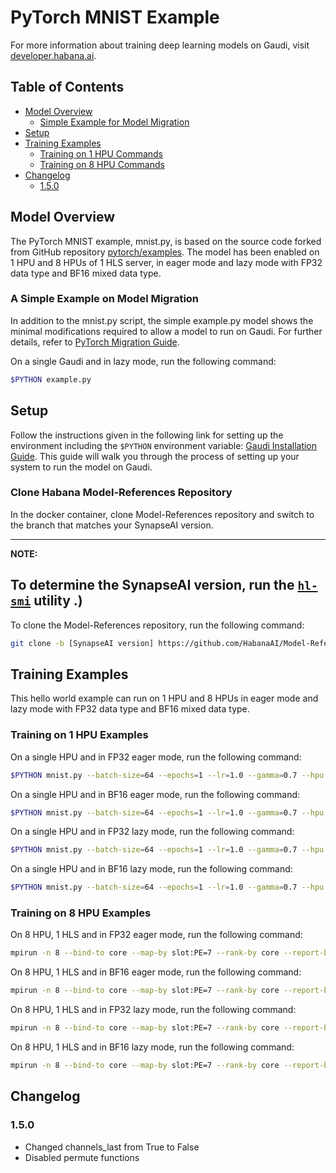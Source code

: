 # PyTorch MNIST Example

For more information about training deep learning models on Gaudi, visit [developer.habana.ai](https://developer.habana.ai/resources/).

## Table of Contents

* [Model Overview](#model-overview)
  * [Simple Example for Model Migration](#simple-example-for-model-migration)
* [Setup](#setup)
* [Training Examples](#training-examples)
  * [Training on 1 HPU Commands](#training-on-1-hpu-commands)
  * [Training on 8 HPU Commands](#training-on-8-hpu-commands)
* [Changelog](#changelog)
  * [1.5.0](#150)

## Model Overview

The PyTorch MNIST example, mnist.py, is based on the source code forked from GitHub repository
[pytorch/examples](https://github.com/pytorch/examples/tree/master/mnist).
The model has been enabled on 1 HPU and 8 HPUs of 1 HLS server, in eager mode and lazy mode with FP32 data type and BF16 mixed data type.

### A Simple Example on Model Migration

In addition to the mnist.py script, the simple example.py model shows the minimal modifications required to allow a model to run on Gaudi.
For further details, refer to [PyTorch Migration Guide]( https://docs.habana.ai/en/latest/PyTorch/Migration_Guide/Porting_Simple_PyTorch_Model_to_Gaudi.html).

On a single Gaudi and in lazy mode, run the following command:

```bash
$PYTHON example.py
```

## Setup

Follow the instructions given in the following link for setting up the
environment including the `$PYTHON` environment variable: [Gaudi Installation
Guide](https://docs.habana.ai/en/latest/Installation_Guide/GAUDI_Installation_Guide.html).
This guide will walk you through the process of setting up your system to run
the model on Gaudi.

### Clone Habana Model-References Repository

In the docker container, clone Model-References repository and switch to the branch that
matches your SynapseAI version. 

---
**NOTE:** 

To determine the SynapseAI version, run the
[`hl-smi`](https://docs.habana.ai/en/latest/System_Management_Tools_Guide/System_Management_Tools.html#hl-smi-utility-options)
utility .)
---

To clone the Model-References repository, run the following command: 

```bash
git clone -b [SynapseAI version] https://github.com/HabanaAI/Model-References
```

## Training Examples

This hello world example can run on 1 HPU and 8 HPUs in eager mode and lazy mode with FP32 data type and BF16 mixed data type.

### Training on 1 HPU Examples 

On a single HPU and in FP32 eager mode, run the following command:

```bash
$PYTHON mnist.py --batch-size=64 --epochs=1 --lr=1.0 --gamma=0.7 --hpu
```

On a single HPU and in BF16 eager mode, run the following command:

```bash
$PYTHON mnist.py --batch-size=64 --epochs=1 --lr=1.0 --gamma=0.7 --hpu --hmp --hmp-bf16=ops_bf16_mnist.txt --hmp-fp32=ops_fp32_mnist.txt
```

On a single HPU and in FP32 lazy mode, run the following command:

```bash
$PYTHON mnist.py --batch-size=64 --epochs=1 --lr=1.0 --gamma=0.7 --hpu --use_lazy_mode
```

On a single HPU and in BF16 lazy mode, run the following command:

```bash
$PYTHON mnist.py --batch-size=64 --epochs=1 --lr=1.0 --gamma=0.7 --hpu --hmp --hmp-bf16=ops_bf16_mnist.txt --hmp-fp32=ops_fp32_mnist.txt --use_lazy_mode
```

### Training on 8 HPU Examples

On 8 HPU, 1 HLS and in FP32 eager mode, run the following command:

```bash
mpirun -n 8 --bind-to core --map-by slot:PE=7 --rank-by core --report-bindings --allow-run-as-root $PYTHON mnist.py --batch-size=64 --epochs=1 --lr=1.0 --gamma=0.7 --hpu
```

On 8 HPU, 1 HLS and in BF16 eager mode, run the following command:

```bash
mpirun -n 8 --bind-to core --map-by slot:PE=7 --rank-by core --report-bindings --allow-run-as-root $PYTHON mnist.py --batch-size=64 --epochs=1 --lr=1.0 --gamma=0.7 --hpu --hmp --hmp-bf16=ops_bf16_mnist.txt --hmp-fp32=ops_fp32_mnist.txt
```

On 8 HPU, 1 HLS and in FP32 lazy mode, run the following command:

```bash
mpirun -n 8 --bind-to core --map-by slot:PE=7 --rank-by core --report-bindings --allow-run-as-root $PYTHON mnist.py --batch-size=64 --epochs=1 --lr=1.0 --gamma=0.7 --hpu --use_lazy_mode
```

On 8 HPU, 1 HLS and in BF16 lazy mode, run the following command:

```bash
mpirun -n 8 --bind-to core --map-by slot:PE=7 --rank-by core --report-bindings --allow-run-as-root $PYTHON mnist.py --batch-size=64 --epochs=1 --lr=1.0 --gamma=0.7 --hpu --hmp --hmp-bf16=ops_bf16_mnist.txt --hmp-fp32=ops_fp32_mnist.txt --use_lazy_mode
```
## Changelog
### 1.5.0
 - Changed channels_last from True to False
 - Disabled permute functions
